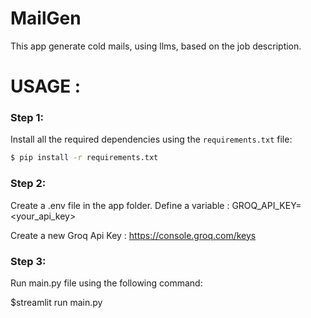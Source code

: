 # MailGen
This app generate cold mails, using llms, based on the job description.

# USAGE :
### Step 1:
Install all the required dependencies using the `requirements.txt` file:

```bash
$ pip install -r requirements.txt
```
### Step 2:
Create a .env file in the app folder.
Define a variable :
  GROQ_API_KEY=<your_api_key>

Create a new Groq Api Key : https://console.groq.com/keys

### Step 3:
Run main.py file using the following command:

$streamlit run main.py
